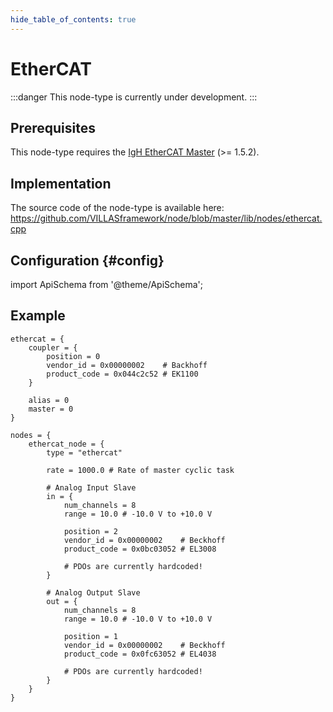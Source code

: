```yaml
---
hide_table_of_contents: true
---
```


# EtherCAT

:::danger
This node-type is currently under development.
:::

## Prerequisites

This node-type requires the [IgH EtherCAT Master](http://etherlab.org) (>= 1.5.2).

## Implementation

The source code of the node-type is available here:
https://github.com/VILLASframework/node/blob/master/lib/nodes/ethercat.cpp

## Configuration {#config}

import ApiSchema from '@theme/ApiSchema';

<ApiSchema id="node" example pointer="#/components/schemas/ethercat" />

## Example

``` url="external/node/etc/examples/nodes/ethercat.conf" title="node/etc/examples/nodes/ethercat.conf"
ethercat = {
	coupler = {
		position = 0
		vendor_id = 0x00000002    # Backhoff
		product_code = 0x044c2c52 # EK1100
	}

	alias = 0
	master = 0
}

nodes = {
	ethercat_node = {
		type = "ethercat"

		rate = 1000.0 # Rate of master cyclic task

		# Analog Input Slave
		in = {
			num_channels = 8
			range = 10.0 # -10.0 V to +10.0 V

			position = 2
			vendor_id = 0x00000002    # Beckhoff
			product_code = 0x0bc03052 # EL3008

			# PDOs are currently hardcoded!
		}

		# Analog Output Slave
		out = {
			num_channels = 8
			range = 10.0 # -10.0 V to +10.0 V

			position = 1
			vendor_id = 0x00000002    # Beckhoff
			product_code = 0x0fc63052 # EL4038

			# PDOs are currently hardcoded!
		}
	}
}
```
